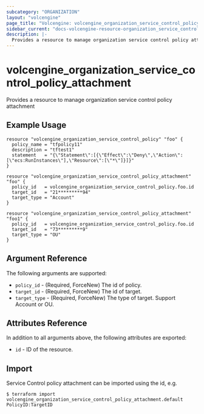 ```yaml
---
subcategory: "ORGANIZATION"
layout: "volcengine"
page_title: "Volcengine: volcengine_organization_service_control_policy_attachment"
sidebar_current: "docs-volcengine-resource-organization_service_control_policy_attachment"
description: |-
  Provides a resource to manage organization service control policy attachment
---
```

# volcengine_organization_service_control_policy_attachment
Provides a resource to manage organization service control policy attachment
## Example Usage
```hcl
resource "volcengine_organization_service_control_policy" "foo" {
  policy_name = "tfpolicy11"
  description = "tftest1"
  statement   = "{\"Statement\":[{\"Effect\":\"Deny\",\"Action\":[\"ecs:RunInstances\"],\"Resource\":[\"*\"]}]}"
}

resource "volcengine_organization_service_control_policy_attachment" "foo" {
  policy_id   = volcengine_organization_service_control_policy.foo.id
  target_id   = "21*********94"
  target_type = "Account"
}

resource "volcengine_organization_service_control_policy_attachment" "foo1" {
  policy_id   = volcengine_organization_service_control_policy.foo.id
  target_id   = "73*********9"
  target_type = "OU"
}
```
## Argument Reference
The following arguments are supported:
* `policy_id` - (Required, ForceNew) The id of policy.
* `target_id` - (Required, ForceNew) The id of target.
* `target_type` - (Required, ForceNew) The type of target. Support Account or OU.

## Attributes Reference
In addition to all arguments above, the following attributes are exported:
* `id` - ID of the resource.



## Import
Service Control policy attachment can be imported using the id, e.g.
```
$ terraform import volcengine_organization_service_control_policy_attachment.default PolicyID:TargetID
```

